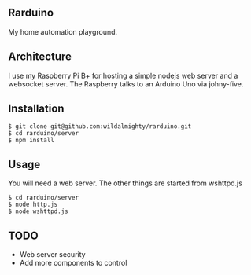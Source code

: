 Rarduino
------------
My home automation playground. 

Architecture
------------
I use my Raspberry Pi B+ for hosting a simple nodejs web server and a websocket server.
The Raspberry talks to an Arduino Uno via johny-five.

Installation
------------
```
$ git clone git@github.com:wildalmighty/rarduino.git
$ cd rarduino/server
$ npm install
```
Usage
-----
You will need a web server. The other things are started from wshttpd.js
```
$ cd rarduino/server
$ node http.js 
$ node wshttpd.js
```
TODO
-----
* Web server security
* Add more components to control
